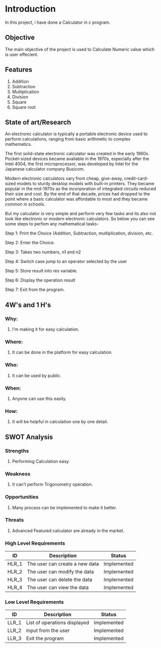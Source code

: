 # Introduction

   In this project, i have done a Calculator in c program.

## Objective

   The main objective of the project is used to Calculate Numeric value which is user effecient.
   
## Features

1.	Addition
2.	Subtraction
3.	Multiplication
4.	Division
5.	Square
6.	Square root

## State of art/Research
An electronic calculator is typically a portable electronic device used to perform calculations, ranging from basic arithmetic to complex mathematics.

The first solid-state electronic calculator was created in the early 1960s. Pocket-sized devices became available in the 1970s, especially after the Intel 4004, the first microprocessor, was developed by Intel for the Japanese calculator company Busicom.

Modern electronic calculators vary from cheap, give-away, credit-card-sized models to sturdy desktop models with built-in printers. They became popular in the mid-1970s as the incorporation of integrated circuits reduced their size and cost. By the end of that decade, prices had dropped to the point where a basic calculator was affordable to most and they became common in schools.

But my calculator is very simple and perform very few tasks and its also not look like electronic or modern electronic calculators. So below you can see some steps to perfom any mathematical tasks-

Step 1: Print the Choice (Addition, Subtraction, multiplication, division, etc.

Step 2: Enter the Choice.

Step 3: Takes two numbers, n1 and n2

Step 4: Switch case jump to an operator selected by the user

Step 5: Store result into res variable.

Step 6: Display the operation result

Step 7: Exit from the program.

## 4W's and 1 H's

### Why:
1.	I'm making it for easy calculation.

### Where:
1.	It can be done in the platform for easy calculation.

### Who:
1.	It can be used by public.

### When:
1.	Anyone can use this easily.

### How:
1.	It will be helpful in calculation one by one detail.

## SWOT Analysis

### Strengths
1.	Performing Calculation easy.

### Weakness
1.	It can't perform Trigonometry operation.

### Opportunities
1.	Many process can be implemented to make it better.

### Threats
1.	Advanced Featured calculator are already in the market.

### High Level Requirements
|   ID  | Description                    | Status      |
|-------|--------------------------------|-------------|
| HLR_1 | The user can create a new data | Implemented |
| HLR_2 | The user can modify the data   | Implemented |
| HLR_3 | The user can delete the data   | Implemented |
| HLR_4 | The user can view the data	  | Implemented |


### Low Level Requirements
|  ID   | Description                    | Status      |
|-------|--------------------------------|-------------|
| LLR_1 | List of operations displayed   | Implemented |
| LLR_2 | Input from the user	           | Implemented |
| LLR_3 | Exit the program               | Implemented |  



